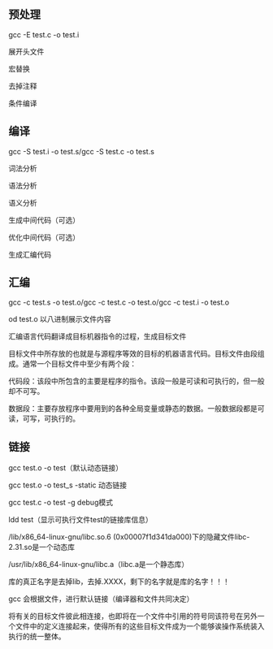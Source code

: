 ## 预处理

gcc -E test.c -o test.i  

展开头文件

宏替换

去掉注释

条件编译

## 编译

gcc -S test.i -o test.s/gcc -S test.c -o test.s

词法分析

语法分析

语义分析

生成中间代码（可选）

优化中间代码（可选）

生成汇编代码

## 汇编

gcc -c test.s -o test.o/gcc -c test.c -o test.o/gcc -c test.i -o test.o

od test.o  以八进制展示文件内容

汇编语言代码翻译成目标机器指令的过程，生成目标文件

目标文件中所存放的也就是与源程序等效的目标的机器语言代码。目标文件由段组成。通常一个目标文件中至少有两个段：

代码段：该段中所包含的主要是程序的指令。该段一般是可读和可执行的，但一般却不可写。

数据段：主要存放程序中要用到的各种全局变量或静态的数据。一般数据段都是可读，可写，可执行的。

## 链接

gcc test.o -o test（默认动态链接）

gcc test.o -o test_s -static 动态链接

gcc test.c -o test -g  debug模式

ldd test（显示可执行文件test的链接库信息）

/lib/x86_64-linux-gnu/libc.so.6 (0x00007f1d341da000)下的隐藏文件libc-2.31.so是一个动态库

/usr/lib/x86_64-linux-gnu/libc.a（libc.a是一个静态库）

库的真正名字是去掉lib，去掉.XXXX，剩下的名字就是库的名字！！！

gcc 会根据文件，进行默认链接（编译器和文件共同决定）

将有关的目标文件彼此相连接，也即将在一个文件中引用的符号同该符号在另外一个文件中的定义连接起来，使得所有的这些目标文件成为一个能够诶操作系统装入执行的统一整体。